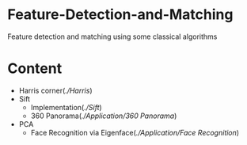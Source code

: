 # Feature-Detection-and-Matching
Feature detection and matching using some classical algorithms

# Content
- Harris corner(*./Harris*)
- Sift
	- Implementation(*./Sift*)
	- 360 Panorama(*./Application/360 Panorama*)
- PCA
	- Face Recognition via Eigenface(*./Application/Face Recognition*)